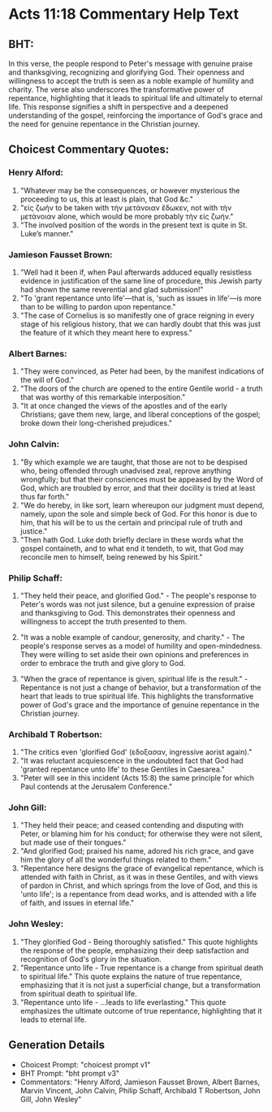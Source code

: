 # Acts 11:18 Commentary Help Text

## BHT:
In this verse, the people respond to Peter's message with genuine praise and thanksgiving, recognizing and glorifying God. Their openness and willingness to accept the truth is seen as a noble example of humility and charity. The verse also underscores the transformative power of repentance, highlighting that it leads to spiritual life and ultimately to eternal life. This response signifies a shift in perspective and a deepened understanding of the gospel, reinforcing the importance of God's grace and the need for genuine repentance in the Christian journey.

## Choicest Commentary Quotes:
### Henry Alford:
1. "Whatever may be the consequences, or however mysterious the proceeding to us, this at least is plain, that God &c."
2. "εἰς ζωήν to be taken with τὴν μετάνοιαν ἔδωκεν, not with τὴν μετάνοιαν alone, which would be more probably τὴν εἰς ζωήν."
3. "The involved position of the words in the present text is quite in St. Luke’s manner."

### Jamieson Fausset Brown:
1. "Well had it been if, when Paul afterwards adduced equally resistless evidence in justification of the same line of procedure, this Jewish party had shown the same reverential and glad submission!"
2. "To 'grant repentance unto life'—that is, 'such as issues in life'—is more than to be willing to pardon upon repentance."
3. "The case of Cornelius is so manifestly one of grace reigning in every stage of his religious history, that we can hardly doubt that this was just the feature of it which they meant here to express."

### Albert Barnes:
1. "They were convinced, as Peter had been, by the manifest indications of the will of God."
2. "The doors of the church are opened to the entire Gentile world - a truth that was worthy of this remarkable interposition."
3. "It at once changed the views of the apostles and of the early Christians; gave them new, large, and liberal conceptions of the gospel; broke down their long-cherished prejudices."

### John Calvin:
1. "By which example we are taught, that those are not to be despised who, being offended through unadvised zeal, reprove anything wrongfully; but that their consciences must be appeased by the Word of God, which are troubled by error, and that their docility is tried at least thus far forth."
2. "We do hereby, in like sort, learn whereupon our judgment must depend, namely, upon the sole and simple beck of God. For this honor is due to him, that his will be to us the certain and principal rule of truth and justice."
3. "Then hath God. Luke doth briefly declare in these words what the gospel containeth, and to what end it tendeth, to wit, that God may reconcile men to himself, being renewed by his Spirit."

### Philip Schaff:
1. "They held their peace, and glorified God." - The people's response to Peter's words was not just silence, but a genuine expression of praise and thanksgiving to God. This demonstrates their openness and willingness to accept the truth presented to them.

2. "It was a noble example of candour, generosity, and charity." - The people's response serves as a model of humility and open-mindedness. They were willing to set aside their own opinions and preferences in order to embrace the truth and give glory to God.

3. "When the grace of repentance is given, spiritual life is the result." - Repentance is not just a change of behavior, but a transformation of the heart that leads to true spiritual life. This highlights the transformative power of God's grace and the importance of genuine repentance in the Christian journey.

### Archibald T Robertson:
1. "The critics even 'glorified God' (εδοξασαν, ingressive aorist again)." 
2. "It was reluctant acquiescence in the undoubted fact that God had 'granted repentance unto life' to these Gentiles in Caesarea." 
3. "Peter will see in this incident (Acts 15:8) the same principle for which Paul contends at the Jerusalem Conference."

### John Gill:
1. "They held their peace; and ceased contending and disputing with Peter, or blaming him for his conduct; for otherwise they were not silent, but made use of their tongues." 
2. "And glorified God; praised his name, adored his rich grace, and gave him the glory of all the wonderful things related to them."
3. "Repentance here designs the grace of evangelical repentance, which is attended with faith in Christ, as it was in these Gentiles, and with views of pardon in Christ, and which springs from the love of God, and this is 'unto life'; is a repentance from dead works, and is attended with a life of faith, and issues in eternal life."

### John Wesley:
1. "They glorified God - Being thoroughly satisfied." This quote highlights the response of the people, emphasizing their deep satisfaction and recognition of God's glory in the situation.
2. "Repentance unto life - True repentance is a change from spiritual death to spiritual life." This quote explains the nature of true repentance, emphasizing that it is not just a superficial change, but a transformation from spiritual death to spiritual life.
3. "Repentance unto life - ...leads to life everlasting." This quote emphasizes the ultimate outcome of true repentance, highlighting that it leads to eternal life.


## Generation Details
- Choicest Prompt: "choicest prompt v1"
- BHT Prompt: "bht prompt v3"
- Commentators: "Henry Alford, Jamieson Fausset Brown, Albert Barnes, Marvin Vincent, John Calvin, Philip Schaff, Archibald T Robertson, John Gill, John Wesley"
